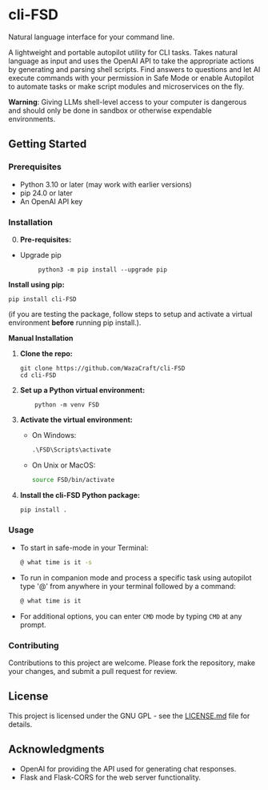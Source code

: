# cli-FSD
Natural language interface for your command line. 

A lightweight and portable autopilot utility for CLI tasks. Takes natural language as input and uses the OpenAI API to take the appropriate actions by generating and parsing shell scripts. Find answers to questions and let AI execute commands with your permission in Safe Mode or enable Autopilot to automate tasks or make script modules and microservices on the fly. 

**Warning**: Giving LLMs shell-level access to your computer is dangerous and should only be done in sandbox or otherwise expendable environments. 

## Getting Started

### Prerequisites

- Python 3.10 or later (may work with earlier versions)
- pip 24.0 or later 
- An OpenAI API key

### Installation

0. **Pre-requisites:**
   
- Upgrade pip

           python3 -m pip install --upgrade pip
    

**Install using pip:**

    pip install cli-FSD

  (if you are testing the package, follow steps to setup and activate a virtual environment **before** running pip install.).

**Manual Installation**

1. **Clone the repo:**

    ```
    git clone https://github.com/WazaCraft/cli-FSD
    cd cli-FSD
    ```

2. **Set up a Python virtual environment:**

    ```
        python -m venv FSD
    ```

3. **Activate the virtual environment:**

    - On Windows:

        ```cmd
        .\FSD\Scripts\activate
        ```

    - On Unix or MacOS:

        ```bash
        source FSD/bin/activate
        ```

4. **Install the cli-FSD Python package:**

    ```bash
    pip install .
    ```
   
### Usage

- To start in safe-mode in your Terminal:

    ```bash
    @ what time is it -s
    ```

- To run in companion mode and process a specific task using autopilot type '@' from anywhere in your terminal followed by a command:

    ```bash
   @ what time is it
    ```

- For additional options, you can enter `CMD` mode by typing `CMD` at any prompt.

### Contributing

Contributions to this project are welcome. Please fork the repository, make your changes, and submit a pull request for review.

## License

This project is licensed under the GNU GPL - see the [LICENSE.md](LICENSE.md) file for details.

## Acknowledgments

- OpenAI for providing the API used for generating chat responses.
- Flask and Flask-CORS for the web server functionality.
